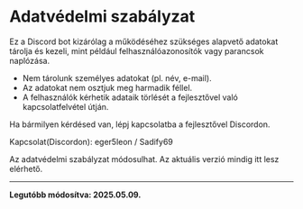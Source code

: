 # Adatvédelmi szabályzat

Ez a Discord bot kizárólag a működéséhez szükséges alapvető adatokat tárolja és kezeli, mint például felhasználóazonosítók vagy parancsok naplózása.

- Nem tárolunk személyes adatokat (pl. név, e-mail).
- Az adatokat nem osztjuk meg harmadik féllel.
- A felhasználók kérhetik adataik törlését a fejlesztővel való kapcsolatfelvétel útján.

Ha bármilyen kérdésed van, lépj kapcsolatba a fejlesztővel Discordon.

Kapcsolat(Discordon): eger5leon / Sadify69

Az adatvédelmi szabályzat módosulhat. Az aktuális verzió mindig itt lesz elérhető.

---

**Legutóbb módosítva: 2025.05.09.**
